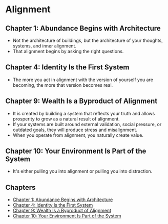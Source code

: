 # Alignment

## Chapter 1: Abundance Begins with Architecture
- Not the architecture of buildings, but the architecture of your thoughts, systems, and inner alignment.
- That alignment begins by asking the right questions.

## Chapter 4: Identity Is the First System
- The more you act in alignment with the version of yourself you are becoming, the more that version becomes real.

## Chapter 9: Wealth Is a Byproduct of Alignment
- It is created by building a system that reflects your truth and allows prosperity to grow as a natural result of alignment.
- If your systems are built around external validation, social pressure, or outdated goals, they will produce stress and misalignment.
- When you operate from alignment, you naturally create value.

## Chapter 10: Your Environment Is Part of the System
- It's either pulling you into alignment or pulling you into distraction.

## Chapters
- [Chapter 1: Abundance Begins with Architecture](docs/chapters/01/chapter.md)
- [Chapter 4: Identity Is the First System](docs/chapters/04/chapter.md)
- [Chapter 9: Wealth Is a Byproduct of Alignment](docs/chapters/09/chapter.md)
- [Chapter 10: Your Environment Is Part of the System](docs/chapters/10/chapter.md)
